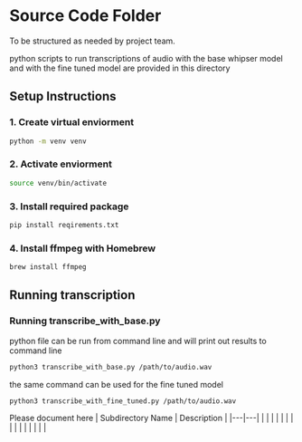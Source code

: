 # Source Code Folder
To be structured as needed by project team.

python scripts to run transcriptions of audio with the base whipser model and with the fine tuned model are provided in this directory

## Setup Instructions

### 1. Create virtual enviorment
```bash
python -m venv venv
```

### 2. Activate enviorment
```bash
source venv/bin/activate
```

### 3. Install required package
```bash
pip install reqirements.txt
```

### 4. Install ffmpeg with Homebrew
```bash
brew install ffmpeg
```

## Running transcription

### Running transcribe_with_base.py
python file can be run from command line and will print out results to command line

```bash
python3 transcribe_with_base.py /path/to/audio.wav
```

the same command can be used for the fine tuned model 
```bash
python3 transcribe_with_fine_tuned.py /path/to/audio.wav
```


Please document here
| Subdirectory Name | Description |
|---|---|
| | |
| | |
| | |
| | |
| | |
